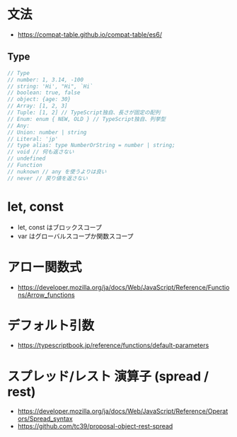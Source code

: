 # 文法
- https://compat-table.github.io/compat-table/es6/
## Type
```js
// Type
// number: 1, 3.14, -100
// string: 'Hi', "Hi", `Hi`
// boolean: true, false
// object: {age: 30}
// Array: [1, 2, 3]
// Tuple: [1, 2] // TypeScript独自、長さが固定の配列
// Enum: enum { NEW, OLD } // TypeScript独自、列挙型
// Any:
// Union: number | string
// Literal: 'jp'
// type alias: type NumberOrString = number | string;
// void // 何も返さない
// undefined
// Function
// nuknown // any を使うよりは良い
// never // 戻り値を返さない
```

# let, const
- let, const はブロックスコープ
- var はグローバルスコープか関数スコープ
# アロー関数式
- https://developer.mozilla.org/ja/docs/Web/JavaScript/Reference/Functions/Arrow_functions
# デフォルト引数
- https://typescriptbook.jp/reference/functions/default-parameters
# スプレッド/レスト 演算子 (spread / rest)
- https://developer.mozilla.org/ja/docs/Web/JavaScript/Reference/Operators/Spread_syntax
- https://github.com/tc39/proposal-object-rest-spread
